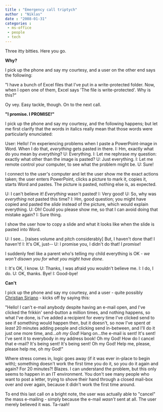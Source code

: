 ```yaml
---
title : "Emergency call triptych"
author : "Niklas"
date : "2008-01-31"
categories : 
 - ms-office
 - people
 - tech
---
```


Three itty bitties. Here you go.

**Why?**

I pick up the phone and say my courtesy, and a user on the other end says the following:

"I have a bunch of Excel files that I've put in a write-protected folder. Now, when I open one of them, Excel says 'The file is write-protected'. Why is this?"

Oy vey. Easy tackle, though. On to the next call.

**"I promise. I PROMISE!"**

I pick up the phone and say my courtesy, and the following happens; but let me first clarify that the words in italics really mean that those words were particularly enunciated:

User: Hello! I'm experiencing problems when I paste a PowerPoint-image in Word. When I do that, _everything_ gets pasted in there. I: Hm, exactly what do you mean by _everything_? U: Everything. I: Let me rephrase my question: exactly what other than the image is pasted? U: Just everything. I: Let me remote control your computer, to see what the problem might be. U: Sure!

I connect to the user's computer and let the user show me the exact actions taken; the user enters PowerPoint, clicks a picture to mark it, copies it, starts Word and pastes. The picture is pasted, nothing else is, as expected.

U: I can't believe it! _Everything_ wasn't pasted! I: Very good! U: So, why was _everything_ not pasted this time? I: Hm, good question; you might have copied and pasted the _slide_ instead of the picture, which would explain everything. U: Oh! Could you please show me, so that I can avoid doing that mistake again? I: Sure thing.

I show the user how to copy a slide and what it looks like when the slide is pasted into Word.

U: I see... \[raises volume and pitch considerably\] But, I haven't done that! I haven't! I: It's OK, just-- U: I promise you, I didn't do that! I _promise_!

I suddenly feel like a parent who's telling my child everything is OK - _we won't disown you for what you might have done_.

I: It's OK, I know. U: Thanks, I was afraid you wouldn't believe me. I: I do, I do. U: OK, thanks. Bye! I: Good-bye!

**Can't**

I pick up the phone and say my courtesy, and a user - quite possibly [Christian Siriano](http://www.christianvsiriano.com/bio.html) - kicks off by saying this:

"Hello! I can't e-mail anybody despite having an e-mail open, and I've clicked the frikkin' send-button a million times, and nothing happens, so what I've done, is I've added a recipient for every time I've clicked send to see if something would happen then, but it doesn't, so now I've spent _at least_ 20 minutes adding people and clicking send in-between, and I'll do it just one more time, and..._oh my God_! Hang on...the e-mail is sent! It's sent! I've sent it to everybody in my address book! Oh my God! How do I cancel that e-mail? It's being sent! It's being sent! Oh my God! Help me, please, please help me, oh my God!"

Where stress comes in, logic goes away (if it was ever in-place to begin with); something doesn't work the first time you do it, so you do it again and again? For 20 minutes?! Blazes. I can understand the problem, but this only seems to happen in an IT environment. You don't see many people who want to post a letter, trying to shove their hand through a closed mail-box over and over again, because it didn't work the first time around.

To end this last call on a bright note, the user was actually able to "cancel" the mass e-mailing - simply because the e-mail _wasn't_ sent at all. The user merely believed it was. Ta-raah!
